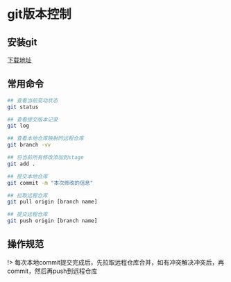 # git版本控制

## 安装git

[下载地址](https://git-scm.com/)

## 常用命令

```bash
## 查看当前变动状态
git status 

## 查看提交版本记录
git log

## 查看本地仓库映射的远程仓库
git branch -vv

## 将当前所有修改添加到stage
git add .

## 提交本地仓库
git commit -m "本次修改的信息"

## 拉取远程仓库
git pull origin [branch name]

## 提交远程仓库
git push origin [branch name]
```

## 操作规范

!> 每次本地commit提交完成后，先拉取远程仓库合并，如有冲突解决冲突后，再commit，然后再push到远程仓库




